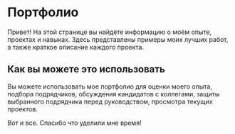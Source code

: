 # Портфолио
Привет! На этой странице вы найдёте информацию о моём опыте, проектах и навыках. Здесь представлены примеры моих лучших работ, а также краткое описание каждого проекта.

## Как вы можете это использовать
Вы можете использовать мое портфолио для оценки моего опыта, подбора подрядчиков, обсуждения кандидатов с коллегами, защиты выбранного подрядчика перед руководством, просмотра текущих проектов.

Вот и все. Спасибо что уделили мне время!
